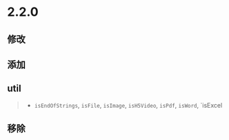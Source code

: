 # 2.2.0

## 修改

## 添加

## util

> - `isEndOfStrings`, `isFile`, `isImage`, `isH5Video`, `isPdf`, `isWord`, `isExcel

## 移除
